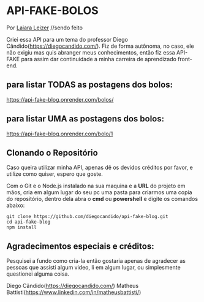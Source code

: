 # API-FAKE-BOLOS

Por [Laiara Leizer](https://github.com/Laiara13/Laiara-Leizer) //sendo feito


Criei essa API para um tema do professor Diego Cândido(https://diegocandido.com/). 
Fiz de forma autônoma, no caso, ele não exigiu mas quis abranger meus conhecimentos, então fiz essa API-FAKE para assim dar continuidade a minha carreira de aprendizado front-end.

## para listar TODAS as postagens dos bolos:

https://api-fake-blog.onrender.com/bolos/

## para listar UMA as postagens dos bolos:

https://api-fake-blog.onrender.com/bolo/1

## Clonando o Repositório ##
Caso queira utilizar minha API, apenas dê os devidos créditos por favor, e utilize como quiser, espero que goste.

Com o Git e o Node.js instalado na sua maquina e a **URL** do projeto em mãos, cria em algum lugar do seu pc uma pasta para criarmos uma copia do repositório, dentro dela abra o **cmd** ou **powershell** e digite os comandos abaixo:
```
git clone https://github.com/diegocandido/api-fake-blog.git
cd api-fake-blog
npm install
```

## Agradecimentos especiais e créditos:  ##

Pesquisei a fundo como cria-la então gostaria apenas de agradecer as pessoas que assisti algum video, li em algum lugar,
ou simplesmente questionei alguma coisa.

Diego Cândido(https://diegocandido.com/) 
Matheus Battisti(https://www.linkedin.com/in/matheusbattisti/)